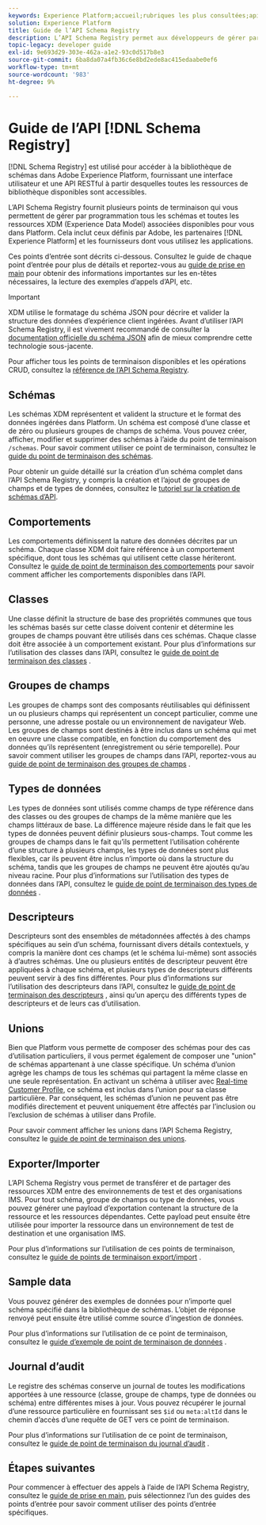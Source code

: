```yaml
---
keywords: Experience Platform;accueil;rubriques les plus consultées;api;API;XDM;système XDM;modèle de données d’expérience;modèle de données d’expérience;modèle de données d’expérience;modèle de données;modèle de données;registre des schémas;registre des schémas;modèle de données
solution: Experience Platform
title: Guide de l’API Schema Registry
description: L’API Schema Registry permet aux développeurs de gérer par programmation tous les schémas et toutes les ressources XDM (Experience Data Model) associées dans Adobe Experience Platform. Suivez ce guide pour savoir comment effectuer des opérations clés à l’aide de l’API.
topic-legacy: developer guide
exl-id: 9e693d29-303e-462a-a1e2-93c0d517b8e3
source-git-commit: 6ba8da07a4fb36c6e8bd2ede8ac415edaabe0ef6
workflow-type: tm+mt
source-wordcount: '983'
ht-degree: 9%

---
```


# Guide de l’API [!DNL Schema Registry]

[!DNL Schema Registry] est utilisé pour accéder à la bibliothèque de schémas dans Adobe Experience Platform, fournissant une interface utilisateur et une API RESTful à partir desquelles toutes les ressources de bibliothèque disponibles sont accessibles.

L’API Schema Registry fournit plusieurs points de terminaison qui vous permettent de gérer par programmation tous les schémas et toutes les ressources XDM (Experience Data Model) associées disponibles pour vous dans Platform. Cela inclut ceux définis par Adobe, les partenaires [!DNL Experience Platform] et les fournisseurs dont vous utilisez les applications.

Ces points d’entrée sont décrits ci-dessous. Consultez le guide de chaque point d’entrée pour plus de détails et reportez-vous au [guide de prise en main](./getting-started.md) pour obtenir des informations importantes sur les en-têtes nécessaires, la lecture des exemples d’appels d’API, etc.

>[!IMPORTANT]
>
>XDM utilise le formatage du schéma JSON pour décrire et valider la structure des données d’expérience client ingérées. Avant d’utiliser l’API Schema Registry, il est vivement recommandé de consulter la [documentation officielle du schéma JSON](https://json-schema.org/) afin de mieux comprendre cette technologie sous-jacente.

Pour afficher tous les points de terminaison disponibles et les opérations CRUD, consultez la [référence de l’API Schema Registry](https://www.adobe.io/experience-platform-apis/references/schema-registry/).

## Schémas

Les schémas XDM représentent et valident la structure et le format des données ingérées dans Platform. Un schéma est composé d’une classe et de zéro ou plusieurs groupes de champs de schéma. Vous pouvez créer, afficher, modifier et supprimer des schémas à l’aide du point de terminaison `/schemas`. Pour savoir comment utiliser ce point de terminaison, consultez le [guide du point de terminaison des schémas](./schemas.md).

Pour obtenir un guide détaillé sur la création d’un schéma complet dans l’API Schema Registry, y compris la création et l’ajout de groupes de champs et de types de données, consultez le [tutoriel sur la création de schémas d’API](../tutorials/create-schema-api.md).

## Comportements

Les comportements définissent la nature des données décrites par un schéma. Chaque classe XDM doit faire référence à un comportement spécifique, dont tous les schémas qui utilisent cette classe hériteront. Consultez le [guide de point de terminaison des comportements](./behaviors.md) pour savoir comment afficher les comportements disponibles dans l’API.

## Classes

Une classe définit la structure de base des propriétés communes que tous les schémas basés sur cette classe doivent contenir et détermine les groupes de champs pouvant être utilisés dans ces schémas. Chaque classe doit être associée à un comportement existant. Pour plus d’informations sur l’utilisation des classes dans l’API, consultez le [guide de point de terminaison des classes](./classes.md) .

## Groupes de champs

Les groupes de champs sont des composants réutilisables qui définissent un ou plusieurs champs qui représentent un concept particulier, comme une personne, une adresse postale ou un environnement de navigateur Web. Les groupes de champs sont destinés à être inclus dans un schéma qui met en oeuvre une classe compatible, en fonction du comportement des données qu’ils représentent (enregistrement ou série temporelle). Pour savoir comment utiliser les groupes de champs dans l’API, reportez-vous au [guide de point de terminaison des groupes de champs](./field-groups.md) .

## Types de données

Les types de données sont utilisés comme champs de type référence dans des classes ou des groupes de champs de la même manière que les champs littéraux de base. La différence majeure réside dans le fait que les types de données peuvent définir plusieurs sous-champs. Tout comme les groupes de champs dans le fait qu’ils permettent l’utilisation cohérente d’une structure à plusieurs champs, les types de données sont plus flexibles, car ils peuvent être inclus n’importe où dans la structure du schéma, tandis que les groupes de champs ne peuvent être ajoutés qu’au niveau racine. Pour plus d’informations sur l’utilisation des types de données dans l’API, consultez le [guide de point de terminaison des types de données](./data-types.md) .

## Descripteurs

Descripteurs sont des ensembles de métadonnées affectés à des champs spécifiques au sein d’un schéma, fournissant divers détails contextuels, y compris la manière dont ces champs (et le schéma lui-même) sont associés à d’autres schémas. Une ou plusieurs entités de descripteur peuvent être appliquées à chaque schéma, et plusieurs types de descripteurs différents peuvent servir à des fins différentes. Pour plus d’informations sur l’utilisation des descripteurs dans l’API, consultez le [guide de point de terminaison des descripteurs](./descriptors.md) , ainsi qu’un aperçu des différents types de descripteurs et de leurs cas d’utilisation.

## Unions

Bien que Platform vous permette de composer des schémas pour des cas d’utilisation particuliers, il vous permet également de composer une &quot;union&quot; de schémas appartenant à une classe spécifique. Un schéma d’union agrège les champs de tous les schémas qui partagent la même classe en une seule représentation. En activant un schéma à utiliser avec [Real-time Customer Profile](../../profile/home.md), ce schéma est inclus dans l’union pour sa classe particulière. Par conséquent, les schémas d’union ne peuvent pas être modifiés directement et peuvent uniquement être affectés par l’inclusion ou l’exclusion de schémas à utiliser dans Profile.

Pour savoir comment afficher les unions dans l’API Schema Registry, consultez le [guide de point de terminaison des unions](./unions.md).

## Exporter/Importer

L’API Schema Registry vous permet de transférer et de partager des ressources XDM entre des environnements de test et des organisations IMS. Pour tout schéma, groupe de champs ou type de données, vous pouvez générer une payload d’exportation contenant la structure de la ressource et les ressources dépendantes. Cette payload peut ensuite être utilisée pour importer la ressource dans un environnement de test de destination et une organisation IMS.

Pour plus d’informations sur l’utilisation de ces points de terminaison, consultez le [guide de points de terminaison export/import](./export-import.md) .

## Sample data

Vous pouvez générer des exemples de données pour n’importe quel schéma spécifié dans la bibliothèque de schémas. L’objet de réponse renvoyé peut ensuite être utilisé comme source d’ingestion de données.

Pour plus d’informations sur l’utilisation de ce point de terminaison, consultez le [guide d’exemple de point de terminaison de données](./sample-data.md) .

## Journal d’audit

Le registre des schémas conserve un journal de toutes les modifications apportées à une ressource (classe, groupe de champs, type de données ou schéma) entre différentes mises à jour. Vous pouvez récupérer le journal d’une ressource particulière en fournissant ses `$id` ou `meta:altId` dans le chemin d’accès d’une requête de GET vers ce point de terminaison.

Pour plus d’informations sur l’utilisation de ce point de terminaison, consultez le [guide de point de terminaison du journal d’audit](./audit-log.md) .

## Étapes suivantes

Pour commencer à effectuer des appels à lʼaide de lʼAPI Schema Registry, consultez le [guide de prise en main](./getting-started.md), puis sélectionnez lʼun des guides des points dʼentrée pour savoir comment utiliser des points dʼentrée spécifiques.
